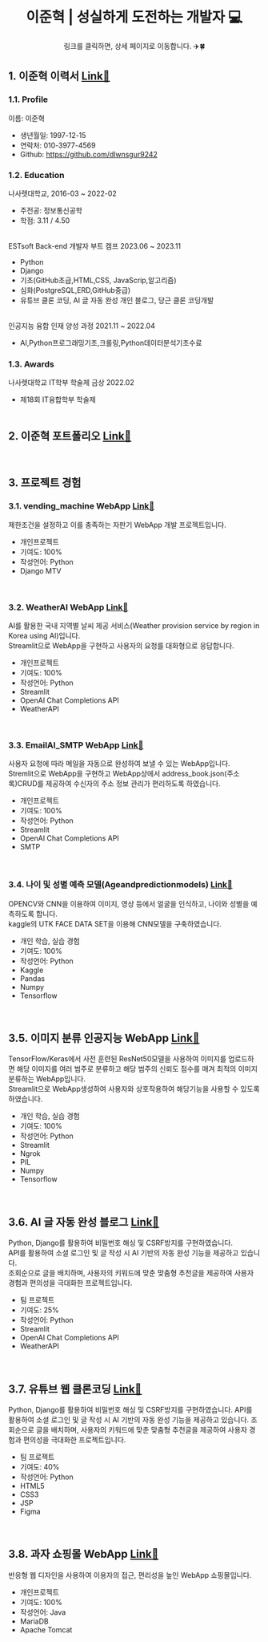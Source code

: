 <div align="center"> <h1> 이준혁 | 성실하게 도전하는 개발자 💻</div>
<div align="center"> 링크를 클릭하면, 상세 페이지로 이동합니다. ✈️🍀 </div>


## 1. 이준혁 이력서  [Link📄](https://github.com/dlwnsgur9242/Portfolio/blob/main/%EC%9D%B4%EC%A4%80%ED%98%81_%EB%B0%B1%EC%97%94%EB%93%9C%20%EA%B0%9C%EB%B0%9C%20%EC%9D%B4%EB%A0%A5%EC%84%9C.pdf)

### 1.1. Profile <br>
이름: 이준혁
+ 생년월일: 1997-12-15 <br>
+ 연락처: 010-3977-4569 <br>
+ Github: https://github.com/dlwnsgur9242 <br>

### 1.2. Education
나사렛대학교, 2016-03 ~ 2022-02
+ 주전공: 정보통신공학 <br>
+ 학점: 3.11 / 4.50 <br><br>

ESTsoft Back-end 개발자 부트 캠프 2023.06 ~ 2023.11 
+ Python <br>
+ Django <br>
+ 기초(GitHub초급,HTML,CSS, JavaScrip,알고리즘) <br>
+ 심화(PostgreSQL,ERD,GitHub중급) <br>
+ 유튜브 클론 코딩, AI 글 자동 완성 개인 블로그, 당근 클론 코딩개발 <br><br>

인공지능 융합 인재 양성 과정 2021.11 ~ 2022.04
+ AI,Python프로그래밍기초,크롤링,Python데이터분석기초수료<br>

### 1.3. Awards
나사렛대학교 IT학부 학술제 금상 2022.02 <br>
+ 제18회 IT융합학부 학술제 <br><br>

## 2. 이준혁 포트폴리오 [Link📄](https://github.com/dlwnsgur9242/Portfolio/blob/main/%EC%9D%B4%EC%A4%80%ED%98%81%20%ED%8F%AC%ED%8A%B8%ED%8F%B4%EB%A6%AC%EC%98%A4.pdf)
<br>

## 3. 프로젝트 경험

### 3.1. vending_machine WebApp [Link📄](https://github.com/dlwnsgur9242/vending_machine)
제한조건을 설정하고 이를 충족하는 자판기 WebApp 개발 프로젝트입니다.
+ 개인프로젝트
+ 기여도: 100%
+ 작성언어: Python
+ Django MTV
<br>

### 3.2. WeatherAI WebApp [Link📄](https://github.com/dlwnsgur9242/WeatherAI)
AI를 활용한 국내 지역별 날씨 제공 서비스(Weather provision service by region in Korea using AI)입니다.
<br> 
Streamlit으로 WebApp을 구현하고 사용자의 요청를 대화형으로 응답합니다.
+ 개인프로젝트
+ 기여도: 100%
+ 작성언어: Python 
+ Streamlit
+ OpenAI Chat Completions API
+ WeatherAPI
<br>

### 3.3. EmailAI_SMTP WebApp [Link📄](https://github.com/dlwnsgur9242/EmailAI_SMTP)
사용자 요청에 따라 메일을 자동으로 완성하여 보낼 수 있는 WebApp입니다.<br>
Stremlit으로 WebApp을 구현하고 WebApp상에서 address_book.json(주소록)CRUD를 제공하여 수신자의 주소 정보 관리가 편리하도록 하였습니다.
+ 개인프로젝트
+ 기여도: 100%
+ 작성언어: Python
+ Streamlit
+ OpenAI Chat Completions API
+ SMTP
<br>

### 3.4. 나이 및 성별 예측 모델(Ageandpredictionmodels) [Link📄](https://github.com/dlwnsgur9242/Age-and-prediction-models)
OPENCV와 CNN을 이용하여 이미지, 영상 등에서 얼굴을 인식하고, 나이와 성별을 예측하도록 합니다.<br>
kaggle의 UTK FACE DATA SET을 이용해 CNN모델을 구축하였습니다.
+ 개인 학습, 실습 경험
+ 기여도: 100%
+ 작성언어: Python
+ Kaggle
+ Pandas
+ Numpy
+ Tensorflow
<br>

## 3.5. 이미지 분류 인공지능 WebApp [Link📄](https://github.com/dlwnsgur9242/Image_classification_artificial-intelligence_web)
TensorFlow/Keras에서 사전 훈련된 ResNet50모델을 사용하여 이미지를 업로드하면 해당 이미지를 여러 범주로 분류하고 해당 범주의 신뢰도 점수를 매겨 최적의 이미지 분류하는 WebApp입니다.<br>
Streamlit으로 WebApp생성하여 사용자와 상호작용하여 해당기능을 사용할 수 있도록 하였습니다.
+ 개인 학습, 실습 경험
+ 기여도: 100%
+ 작성언어: Python
+ Streamlit
+ Ngrok
+ PIL
+ Numpy
+ Tensorflow
<br>

## 3.6. AI 글 자동 완성 블로그 [Link📄](https://github.com/deok9614/2a2seung_project)
Python, Django를 활용하여 비밀번호 해싱 및 CSRF방지를 구현하였습니다.<br>
API를 활용하여 소셜 로그인 및 글 작성 시 AI 기반의 자동 완성 기능을 제공하고 있습니다.<br>
조회순으로 글을 배치하며, 사용자의 키워드에 맞춘 맞춤형 추천글을 제공하여 사용자 경험과 편의성을 극대화한 프로젝트입니다.
+ 팀 프로젝트
+ 기여도: 25%
+ 작성언어: Python 
+ Streamlit
+ OpenAI Chat Completions API
+ WeatherAPI
<br>

## 3.7. 유튜브 웹 클론코딩 [Link📄](https://github.com/dlwnsgur9242/youtube_clone_Hamtor2)
Python, Django를 활용하여 비밀번호 해싱 및 CSRF방지를 구현하였습니다. API를 활용하여 소셜 로그인 및 글 작성 시 AI 기반의 자동 완성 기능을 제공하고 있습니다. 조회순으로 글을 배치하며, 사용자의 키워드에 맞춘 맞춤형 추천글을 제공하여 사용자 경험과 편의성을 극대화한 프로젝트입니다.
+ 팀 프로젝트
+ 기여도: 40%
+ 작성언어: Python 
+ HTML5
+ CSS3
+ JSP
+ Figma
<br>

## 3.8. 과자 쇼핑몰 WebApp [Link📄](https://github.com/dlwnsgur9242/Dami_shoppingmall)
반응형 웹 디자인을 사용하여 이용자의 접근, 편리성을 높인 WebApp 쇼핑몰입니다.
+ 개인프로젝트
+ 기여도: 100%
+ 작성언어: Java 
+ MariaDB
+ Apache Tomcat
